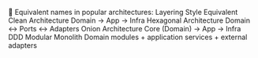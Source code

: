 📌 Equivalent names in popular architectures:
Layering Style	Equivalent
Clean Architecture	Domain → App → Infra
Hexagonal Architecture	Domain ↔ Ports ↔ Adapters
Onion Architecture	Core (Domain) → App → Infra
DDD Modular Monolith	Domain modules + application services + external adapters
